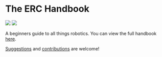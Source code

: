 # The ERC Handbook

![](https://github.com/ERC-BPGC/handbook/workflows/Deploy%20to%20GitHub%20Pages/badge.svg)
![](https://github.com/ERC-BPGC/handbook/workflows/Documentation%20Build/badge.svg)

A beginners guide to all things robotics. You can view the full handbook [here](https://erc-bpgc.github.io/handbook/).

[Suggestions](https://github.com/ERC-BPGC/handbook/issues) and [contributions](https://github.com/ERC-BPGC/handbook/blob/master/CONTRIBUTION.md) are welcome!
